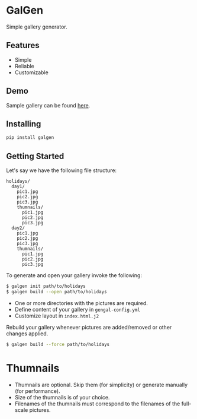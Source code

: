 # GalGen

Simple gallery generator.

## Features

- Simple
- Reliable
- Customizable

## Demo

Sample gallery can be found [here](https://filedn.com/ls8U70bX0lASS65WlPE8h3j).

## Installing

```sh
pip install galgen
```

## Getting Started

Let's say we have the following file structure:

```
holidays/
  day1/
    pic1.jpg
    pic2.jpg
    pic3.jpg
    thumnails/
      pic1.jpg
      pic2.jpg
      pic3.jpg
  day2/
    pic1.jpg
    pic2.jpg
    pic3.jpg
    thumnails/
      pic1.jpg
      pic2.jpg
      pic3.jpg

```

To generate and open your gallery invoke the following:
```sh
$ galgen init path/to/holidays
$ galgen build --open path/to/holidays
```

- One or more directories with the pictures are required.
- Define content of your gallery in `gengal-config.yml`
- Customize layout in `index.html.j2`

Rebuild your gallery whenever pictures are added/removed or other changes applied.
```sh
$ galgen build --force path/to/holidays
```

# Thumnails

- Thumnails are optional. Skip them (for simplicity) or generate manually (for performance).
- Size of the thumnails is of your choice.
- Filenames of the thumnails must correspond to the filenames of the full-scale pictures.

